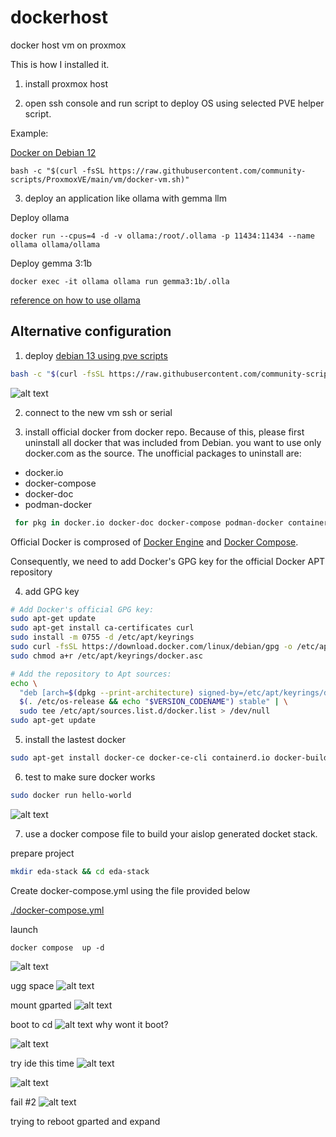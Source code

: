 # dockerhost
docker host vm on proxmox


This is how I installed it.


1. install proxmox host

2. open ssh console and run script to deploy OS using selected PVE helper script. 

Example:
 
   [ Docker on Debian 12](https://community-scripts.github.io/ProxmoxVE/scripts?id=docker-vm)

   ```
   bash -c "$(curl -fsSL https://raw.githubusercontent.com/community-scripts/ProxmoxVE/main/vm/docker-vm.sh)"
   ```


3. deploy an application like ollama with gemma llm

Deploy ollama
```
docker run --cpus=4 -d -v ollama:/root/.ollama -p 11434:11434 --name ollama ollama/ollama
```
Deploy gemma 3:1b

```
docker exec -it ollama ollama run gemma3:1b/.olla

```
   
[reference on how to use ollama](https://ollama.com/blog/ollama-is-now-available-as-an-official-docker-image)


## Alternative configuration

1. deploy [debian 13 using pve scripts](https://community-scripts.github.io/ProxmoxVE/scripts?id=debian-13-vm&category=Operating+Systems)
```bash
bash -c "$(curl -fsSL https://raw.githubusercontent.com/community-scripts/ProxmoxVE/main/vm/debian-13-vm.sh)"
```
![alt text](image.png)


2.  connect to the new vm ssh or serial

3. install official docker from docker repo.
Because of this, please first uninstall all docker that was included from Debian. you want to use only docker.com as the source.
The unofficial packages to uninstall are:

* docker.io
* docker-compose
* docker-doc
* podman-docker

```bash
 for pkg in docker.io docker-doc docker-compose podman-docker containerd runc; do sudo apt-get remove $pkg; done

```

 Official Docker is comprosed of [Docker Engine](https://docs.docker.com/engine/install/debian/) and [Docker Compose](https://docs.docker.com/compose/install/linux/#install-the-plugin-manually). 


 Consequently, we need to add Docker's GPG key for the official Docker APT repository  

4. add GPG key

``` bash
# Add Docker's official GPG key:
sudo apt-get update
sudo apt-get install ca-certificates curl
sudo install -m 0755 -d /etc/apt/keyrings
sudo curl -fsSL https://download.docker.com/linux/debian/gpg -o /etc/apt/keyrings/docker.asc
sudo chmod a+r /etc/apt/keyrings/docker.asc

# Add the repository to Apt sources:
echo \
  "deb [arch=$(dpkg --print-architecture) signed-by=/etc/apt/keyrings/docker.asc] https://download.docker.com/linux/debian \
  $(. /etc/os-release && echo "$VERSION_CODENAME") stable" | \
  sudo tee /etc/apt/sources.list.d/docker.list > /dev/null
sudo apt-get update
``` 


5. install the lastest docker

```bash
sudo apt-get install docker-ce docker-ce-cli containerd.io docker-buildx-plugin docker-compose-plugin
```

6. test to make sure docker works
```bash
sudo docker run hello-world
```
![alt text](image-1.png)


7. use a docker compose file to build your aislop generated docket stack.

prepare project
```bash
mkdir eda-stack && cd eda-stack
```

Create docker-compose.yml using the file provided below 


[./docker-compose.yml](./docker-compose.yml)

launch
```
docker compose  up -d

```
![alt text](image-2.png)

ugg space
![alt text](image-3.png)

mount gparted
![alt text](image-4.png)

boot to cd
![alt text](image-5.png)
why wont it boot?

![alt text](image-6.png)

try ide this time
![alt text](image-7.png)

![alt text](image-8.png)

fail #2
![alt text](image-9.png)








trying to reboot gparted and expand

